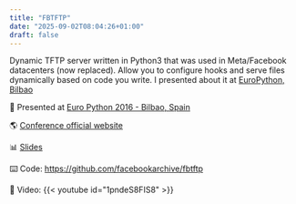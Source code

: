 ```yaml
---
title: "FBTFTP"
date: "2025-09-02T08:04:26+01:00"
draft: false
---
```


Dynamic TFTP server written in Python3 that was used in Meta/Facebook datacenters (now replaced).
Allow you to configure hooks and serve files dynamically based on code you write.
I presented about it at [EuroPython, Bilbao](/public_talks/2016-europython-fbtftp/)

🏢 Presented at [Euro Python 2016 - Bilbao, Spain](https://ep2016.europython.eu/conference/p/angelo-failla.html)

🌎 [Conference official website](https://ep2016.europython.eu/conference)

📊 [Slides](/slides/srecon15europe_slides_failla.pdf)

⌨️ Code: <https://github.com/facebookarchive/fbtftp>

🎥 Video:
{{< youtube id="1pndeS8FIS8" >}}
